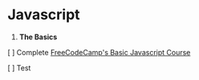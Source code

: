 # Javascript
1. **The Basics**

[ ] Complete [FreeCodeCamp's Basic Javascript Course](https://www.freecodecamp.org/map-aside#nested-collapseBasicJavaScript)

[ ] Test

